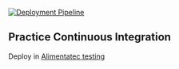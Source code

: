 [![Deployment Pipeline](https://github.com/Sebastiang97/Alimentatec-testing/actions/workflows/pipeline.yml/badge.svg)](https://github.com/Sebastiang97/Alimentatec-testing/actions/workflows/pipeline.yml)

## Practice Continuous Integration

Deploy in [Alimentatec testing](https://sebastiang97.github.io/Alimentatec-testing/)

